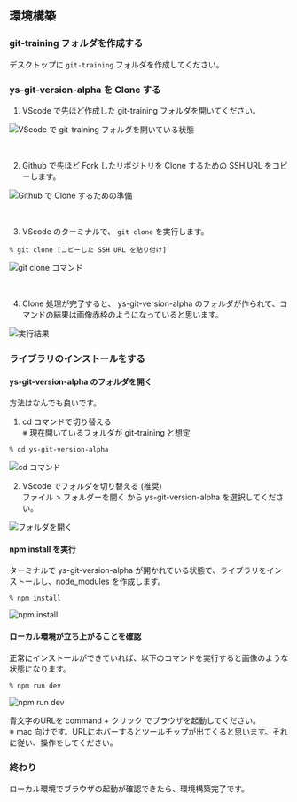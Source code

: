 ## 環境構築

### git-training フォルダを作成する

デスクトップに `git-training` フォルダを作成してください。

### ys-git-version-alpha を Clone する

1. VScode で先ほど作成した git-training フォルダを開いてください。

![VScode で git-training フォルダを開いている状態](/public/images/envBuild/image01.png)

<br>

2. Github で先ほど Fork したリポジトリを Clone するための SSH URL をコピーします。

![Github で Clone するための準備](/public/images/envBuild/image02.png)

<br>

3. VScode のターミナルで、 `git clone` を実行します。

```
% git clone [コピーした SSH URL を貼り付け]
```

![git clone コマンド](/public/images/envBuild/image03.png)

<br>

4. Clone 処理が完了すると、 ys-git-version-alpha のフォルダが作られて、コマンドの結果は画像赤枠のようになっていると思います。

![実行結果](/public/images/envBuild/image04.png)

### ライブラリのインストールをする

#### ys-git-version-alpha のフォルダを開く

方法はなんでも良いです。  

1. cd コマンドで切り替える  
※ 現在開いているフォルダが git-training と想定

```
% cd ys-git-version-alpha
```

![cd コマンド](/public/images/envBuild/image05.png)

2. VScode でフォルダを切り替える (推奨)  
ファイル > フォルダーを開く から ys-git-version-alpha を選択してください。

![フォルダを開く](/public/images/envBuild/image06.png)

#### npm install を実行

ターミナルで ys-git-version-alpha が開かれている状態で、ライブラリをインストールし、node_modules を作成します。

```
% npm install
```

![npm install](/public/images/envBuild/image07.png)

#### ローカル環境が立ち上がることを確認

正常にインストールができていれば、以下のコマンドを実行すると画像のような状態になります。

```
% npm run dev
```

![npm run dev](/public/images/envBuild/image08.png)

青文字のURLを command + クリック でブラウザを起動してください。  
※ mac 向けです。URLにホバーするとツールチップが出てくると思います。それに従い、操作をしてください。

### 終わり

ローカル環境でブラウザの起動が確認できたら、環境構築完了です。
